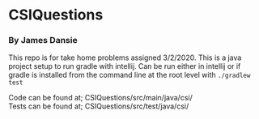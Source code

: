 # CSIQuestions
### By James Dansie

This repo is for take home problems assigned 3/2/2020. This is a java project setup to run gradle with intellij. Can be run either in intellij or if gradle is installed from the command line at the root level with ```./gradlew test```

Code can be found at; CSIQuestions/src/main/java/csi/  
Tests can be found at; CSIQuestions/src/test/java/csi/
